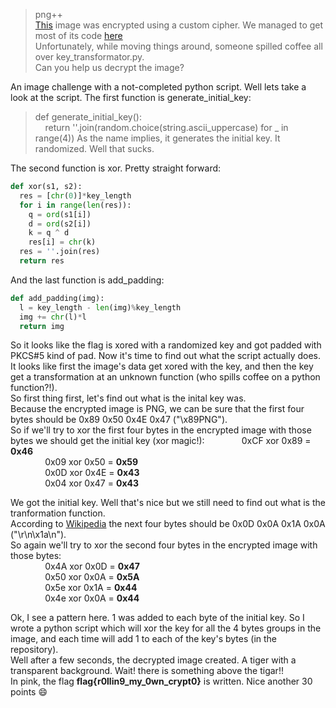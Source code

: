 > png++  
> [This](http://35.194.63.219/csa_2018/png++/_ykotvwaiqnlj/encrypted.png) image was encrypted using a custom cipher.
> We managed to get most of its code [here](http://35.194.63.219/csa_2018/png++/encrypt.py)  
> Unfortunately, while moving things around, someone spilled coffee all over key_transformator.py.  
> Can you help us decrypt the image? 

An image challenge with a not-completed python script. Well lets take a look at the script. 
The first function is generate_initial_key:  
> def generate_initial_key():  
> &nbsp;&nbsp;&nbsp;&nbsp;return ''.join(random.choice(string.ascii_uppercase) for _ in range(4))
As the name implies, it generates the initial key. It randomized. Well that sucks.

The second function is xor. Pretty straight forward:
```python
def xor(s1, s2):
  res = [chr(0)]*key_length 
  for i in range(len(res)): 
    q = ord(s1[i])  
    d = ord(s2[i]) 
    k = q ^ d  
    res[i] = chr(k)  
  res = ''.join(res)  
  return res
```

And the last function is add_padding:
```python
def add_padding(img):
  l = key_length - len(img)%key_length
  img += chr(l)*l
  return img  
```

So it looks like the flag is xored with a randomized key and got padded with PKCS#5 kind of pad.
Now it's time to find out what the script actually does. 
It looks like first the image's data get xored with the key, and then the key get a transformation at an unknown function (who spills coffee on a python function?!).  
So first thing first, let's find out what is the inital key was.  
Because the encrypted image is PNG, we can be sure that the first four bytes should be 0x89 0x50 0x4E 0x47 ("\x89PNG").  
So if we'll try to xor the first four bytes in the encrypted image with those bytes we should get the initial key (xor magic!):
&nbsp;&nbsp;&nbsp;&nbsp;&nbsp;&nbsp;&nbsp;&nbsp;&nbsp;&nbsp;&nbsp;&nbsp;&nbsp;&nbsp;0xCF xor 0x89 = **0x46**  
&nbsp;&nbsp;&nbsp;&nbsp;&nbsp;&nbsp;&nbsp;&nbsp;&nbsp;&nbsp;&nbsp;&nbsp;&nbsp;&nbsp;0x09 xor 0x50 = **0x59**  
&nbsp;&nbsp;&nbsp;&nbsp;&nbsp;&nbsp;&nbsp;&nbsp;&nbsp;&nbsp;&nbsp;&nbsp;&nbsp;&nbsp;0x0D xor 0x4E = **0x43**  
&nbsp;&nbsp;&nbsp;&nbsp;&nbsp;&nbsp;&nbsp;&nbsp;&nbsp;&nbsp;&nbsp;&nbsp;&nbsp;&nbsp;0x04 xor 0x47 = **0x43**  

We got the initial key. Well that's nice but we still need to find out what is the tranformation function.  
According to [Wikipedia](https://en.wikipedia.org/wiki/Portable_Network_Graphics) the next four bytes should be 0x0D 0x0A 0x1A 0x0A ("\r\n\x1a\n").  
So again we'll try to xor the second four bytes in the encrypted image with those bytes:  
&nbsp;&nbsp;&nbsp;&nbsp;&nbsp;&nbsp;&nbsp;&nbsp;&nbsp;&nbsp;&nbsp;&nbsp;&nbsp;&nbsp;0x4A xor 0x0D = **0x47**  
&nbsp;&nbsp;&nbsp;&nbsp;&nbsp;&nbsp;&nbsp;&nbsp;&nbsp;&nbsp;&nbsp;&nbsp;&nbsp;&nbsp;0x50 xor 0x0A = **0x5A**  
&nbsp;&nbsp;&nbsp;&nbsp;&nbsp;&nbsp;&nbsp;&nbsp;&nbsp;&nbsp;&nbsp;&nbsp;&nbsp;&nbsp;0x5e xor 0x1A = **0x44**  
&nbsp;&nbsp;&nbsp;&nbsp;&nbsp;&nbsp;&nbsp;&nbsp;&nbsp;&nbsp;&nbsp;&nbsp;&nbsp;&nbsp;0x4e xor 0x0A = **0x44**  

Ok, I see a pattern here. 1 was added to each byte of the initial key. So I wrote a python script which will xor the key for all the 4 bytes groups in the image, and each time will add 1 to each of the key's bytes (in the repository).  
Well after a few seconds, the decrypted image created. A tiger with a transparent background. Wait! there is something above the tigar!!  
In pink, the flag **flag{r0llin9_my_0wn_crypt0}** is written. Nice another 30 points :smile:
